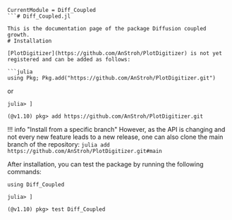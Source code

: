 ```@meta
CurrentModule = Diff_Coupled
```# Diff_Coupled.jl

This is the documentation page of the package Diffusion coupled growth.
# Installation

[PlotDigitizer](https://github.com/AnStroh/PlotDigitizer) is not yet registered and can be added as follows:

```julia
using Pkg; Pkg.add("https://github.com/AnStroh/PlotDigitizer.git")
```
or
```julia-repl
julia> ]

(@v1.10) pkg> add https://github.com/AnStroh/PlotDigitizer.git
```

!!! info "Install from a specific branch"
    However, as the API is changing and not every new feature leads to a new release, one can also clone the main branch of the repository:
    ```julia
    add https://github.com/AnStroh/PlotDigitizer.git#main
    ```

After installation, you can test the package by running the following commands:
```julia-repl
using Diff_Coupled

julia> ]

(@v1.10) pkg> test Diff_Coupled
```
